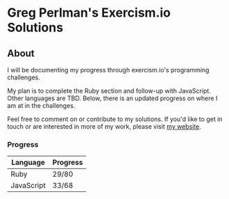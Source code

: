 # Greg Perlman's Exercism.io Solutions

## About

I will be documenting my progress through exercism.io's programming challenges.

My plan is to complete the Ruby section and follow-up with JavaScript. Other languages are TBD. Below, there is an updated progress on where I am at in the challenges.

Feel free to comment on or contribute to my solutions. If you'd like to get in touch or are interested in more of my work, please visit <a href='http://gregperlman.net'>my website</a>.

### Progress

|Language|Progress|
|--------|--------|
|Ruby    |29/80   |
|JavaScript|33/68  |
